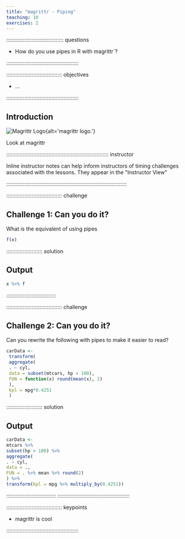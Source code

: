 ```yaml
---
title: "magrittr - Piping"
teaching: 10
exercises: 2
---
```


:::::::::::::::::::::::::::::::::::::: questions 

- How do you use pipes in R with magrittr`?

::::::::::::::::::::::::::::::::::::::::::::::::

::::::::::::::::::::::::::::::::::::: objectives

- ...

::::::::::::::::::::::::::::::::::::::::::::::::

## Introduction

![Magrittr Logo](https://magrittr.tidyverse.org/logo.png){alt='magrittr logo.'}



Look at magrittr

:::::::::::::::::::::::::::::::::::::::::::::::::::::::::::::::::::: instructor

Inline instructor notes can help inform instructors of timing challenges
associated with the lessons. They appear in the "Instructor View"

::::::::::::::::::::::::::::::::::::::::::::::::::::::::::::::::::::::::::::::::

::::::::::::::::::::::::::::::::::::: challenge 

## Challenge 1: Can you do it?

What is the equivalent of using pipes
```r
f(x)
```

:::::::::::::::::::::::: solution 

## Output
 
```r
x %>% f
```

:::::::::::::::::::::::::::::::::

::::::::::::::::::::::::::::::::::::: challenge 

## Challenge 2: Can you do it?

Can you rewrite the following with pipes to make it easier to read?
```r
carData <-
 transform(
 aggregate(
 . ~ cyl,
 data = subset(mtcars, hp > 100),
 FUN = function(x) round(mean(x), 2)
 ),
 kpl = mpg*0.4251
 )
```

:::::::::::::::::::::::: solution 

## Output
 
```r
carData <-
mtcars %>%
subset(hp > 100) %>%
aggregate(
. ~ cyl,
data = .,
FUN = . %>% mean %>% round(2)
) %>%
transform(kpl = mpg %>% multiply_by(0.4251))
```

:::::::::::::::::::::::::::::::::
::::::::::::::::::::::::::::::::::::::::::::::::


::::::::::::::::::::::::::::::::::::: keypoints 

- magrittr is cool

::::::::::::::::::::::::::::::::::::::::::::::::

[r-markdown]: https://rmarkdown.rstudio.com/
